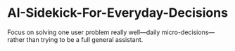 # AI-Sidekick-For-Everyday-Decisions
Focus on solving one user problem really well—daily micro-decisions—rather than trying to be a full general assistant.
